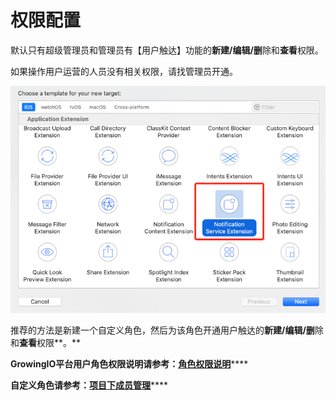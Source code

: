 # 权限配置

默认只有超级管理员和管理员有【用户触达】功能的**新建/编辑/删**除和**查看**权限。

如果操作用户运营的人员没有相关权限，请找管理员开通。

![](../.gitbook/assets/image%20%2893%29.png)

推荐的方法是新建一个自定义角色，然后为该角色开通用户触达的**新建/编辑/删**除和**查看**权限**。**

**GrowingIO平台用户角色权限说明请参考：**[**角色权限说明**](https://docs.growingio.com/docs/introduction/role-and-permission)\*\*\*\*

**自定义角色请参考：**[**项目下成员管理**](https://docs.growingio.com/docs/product-manual/sysmanage/projectmange/project-member#zi-ding-yi-xiang-mu-jiao-se)\*\*\*\*

